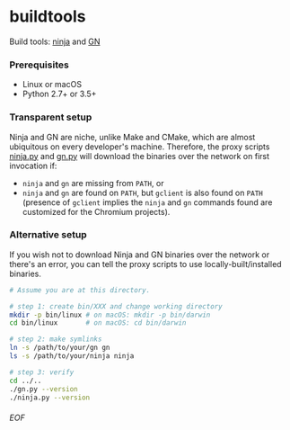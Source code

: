# buildtools

Build tools: [ninja](https://ninja-build.org) and [GN](https://gn.googlesource.com/gn)

### Prerequisites

- Linux or macOS
- Python 2.7+ or 3.5+

### Transparent setup

Ninja and GN are niche, unlike Make and CMake, which are almost ubiquitous on every
developer's machine. Therefore, the proxy scripts [ninja.py](ninja.py) and [gn.py](gn.py)
will download the binaries over the network on first invocation if:
- `ninja` and `gn` are missing from `PATH`, or
- `ninja` and `gn` are found on `PATH`, but `gclient` is also found on `PATH` (presence
of `gclient` implies the `ninja` and `gn` commands found are customized for the Chromium projects).

### Alternative setup

If you wish not to download Ninja and GN binaries over the network or there's an error,
you can tell the proxy scripts to use locally-built/installed binaries.

```sh
# Assume you are at this directory.

# step 1: create bin/XXX and change working directory
mkdir -p bin/linux # on macOS: mkdir -p bin/darwin
cd bin/linux       # on macOS: cd bin/darwin

# step 2: make symlinks
ln -s /path/to/your/gn gn
ls -s /path/to/your/ninja ninja

# step 3: verify
cd ../..
./gn.py --version
./ninja.py --version
```

###### EOF
